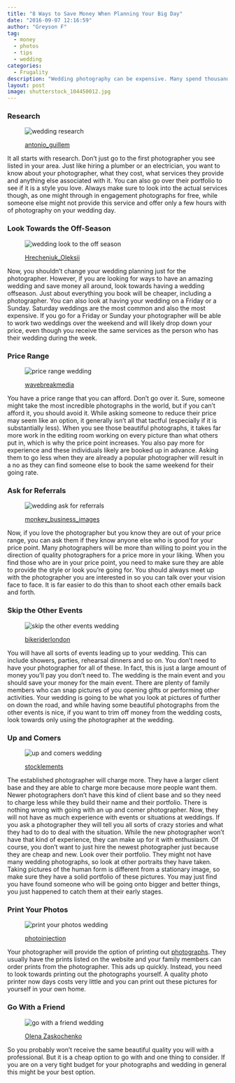 ```yaml
---
title: "8 Ways to Save Money When Planning Your Big Day"
date: "2016-09-07 12:16:59"
author: "Greyson F"
tag:
  - money
  - photos
  - tips
  - wedding
categories:
  - Frugality
description: "Wedding photography can be expensive. Many spend thousands of dollars on the right professional. Here are a few ways you can save and still have great pics."
layout: post
image: shutterstock_104450012.jpg
---
```


### Research

<figure aria-describedby="caption-attachment-4104" class="wp-caption alignnone" id="attachment_4104" style="width: 700px">

![wedding research](/posts/shutterstock_360426944.jpg)<figcaption class="wp-caption-text" id="caption-attachment-4104">[antonio_guillem](http://www.shutterstock.com/pic-360426944/stock-photo-side-view-of-two-young-adult-students-studying-and-talking-about-lessons-comparing-together-laptop-information-in-a-coffee-shop.html)</figcaption></figure>

It all starts with research. Don’t just go to the first photographer you see listed in your area. Just like hiring a plumber or an electrician, you want to know about your photographer, what they cost, what services they provide and anything else associated with it. You can also go over their portfolio to see if it is a style you love. Always make sure to look into the actual services though, as one might through in engagement photographs for free, while someone else might not provide this service and offer only a few hours with of photography on your wedding day.

### Look Towards the Off-Season

<figure aria-describedby="caption-attachment-4106" class="wp-caption alignnone" id="attachment_4106" style="width: 700px">

![wedding look to the off season](/posts/shutterstock_248763127.jpg)<figcaption class="wp-caption-text" id="caption-attachment-4106">[Hrecheniuk_Oleksii](http://www.shutterstock.com/pic-248763127/stock-photo-bride-and-groom-in-a-winter-frost-with-a-snowflow.html)</figcaption></figure>

Now, you shouldn’t change your wedding planning just for the photographer. However, if you are looking for ways to have an amazing wedding and save money all around, look towards having a wedding offseason. Just about everything you book will be cheaper, including a photographer. You can also look at having your wedding on a Friday or a Sunday. Saturday weddings are the most common and also the most expensive. If you go for a Friday or Sunday your photographer will be able to work two weddings over the weekend and will likely drop down your price, even though you receive the same services as the person who has their wedding during the week.

### Price Range

<figure aria-describedby="caption-attachment-4107" class="wp-caption alignnone" id="attachment_4107" style="width: 700px">

![price range wedding](/posts/shutterstock_418403209.jpg)<figcaption class="wp-caption-text" id="caption-attachment-4107">[wavebreakmedia](http://www.shutterstock.com/pic-418403209/stock-photo-worried-young-couple-discussing-bills-at-home.html)</figcaption></figure>

You have a price range that you can afford. Don’t go over it. Sure, someone might take the most incredible photographs in the world, but if you can’t afford it, you should avoid it. While asking someone to reduce their price may seem like an option, it generally isn’t all that tactful (especially if it is substantially less). When you see those beautiful photographs, it takes far more work in the editing room working on every picture than what others put in, which is why the price point increases. You also pay more for experience and these individuals likely are booked up in advance. Asking them to go less when they are already a popular photographer will result in a no as they can find someone else to book the same weekend for their going rate.

### Ask for Referrals

<figure aria-describedby="caption-attachment-4108" class="wp-caption alignnone" id="attachment_4108" style="width: 700px">

![wedding ask for referrals](/posts/shutterstock_223908613.jpg)<figcaption class="wp-caption-text" id="caption-attachment-4108">[monkey_business_images](http://www.shutterstock.com/pic-223908613/stock-photo-group-of-young-friends-enjoying-meal-in-outdoor-restaurant.html)</figcaption></figure>

Now, if you love the photographer but you know they are out of your price range, you can ask them if they know anyone else who is good for your price point. Many photographers will be more than willing to point you in the direction of quality photographers for a price more in your liking. When you find those who are in your price point, you need to make sure they are able to provide the style or look you’re going for. You should always meet up with the photographer you are interested in so you can talk over your vision face to face. It is far easier to do this than to shoot each other emails back and forth.

### Skip the Other Events

<figure aria-describedby="caption-attachment-4109" class="wp-caption alignnone" id="attachment_4109" style="width: 700px">

![skip the other events wedding](/posts/shutterstock_150361421.jpg)<figcaption class="wp-caption-text" id="caption-attachment-4109">[bikeriderlondon](http://www.shutterstock.com/pic-150361421/stock-photo-middle-aged-woman-taking-pictures-of-friends-at-bridal-shower.html)</figcaption></figure>

You will have all sorts of events leading up to your wedding. This can include showers, parties, rehearsal dinners and so on. You don’t need to have your photographer for all of these. In fact, this is just a large amount of money you’ll pay you don’t need to. The wedding is the main event and you should save your money for the main event. There are plenty of family members who can snap pictures of you opening gifts or performing other activities. Your wedding is going to be what you look at pictures of further on down the road, and while having some beautiful photographs from the other events is nice, if you want to trim off money from the wedding costs, look towards only using the photographer at the wedding.

### Up and Comers

<figure aria-describedby="caption-attachment-4110" class="wp-caption alignnone" id="attachment_4110" style="width: 700px">

![up and comers wedding](/posts/shutterstock_198752252.jpg)<figcaption class="wp-caption-text" id="caption-attachment-4110">[stocklements](http://www.shutterstock.com/pic-198752252/stock-photo-new-jersey-june-14-wedding-in-riverview-fisk-park-on-june-14-2014-in-nj-riverview-fiske-park-is-a-neighborhood-on-the-east-side-of-the-palisades-with-views-of-hoboken-and-the-nyc-skyl.html)

</figcaption></figure>

The established photographer will charge more. They have a larger client base and they are able to charge more because more people want them. Newer photographers don’t have this kind of client base and so they need to charge less while they build their name and their portfolio. There is nothing wrong with going with an up and comer photographer. Now, they will not have as much experience with events or situations at weddings. If you ask a photographer they will tell you all sorts of crazy stories and what they had to do to deal with the situation. While the new photographer won’t have that kind of experience, they can make up for it with enthusiasm. Of course, you don’t want to just hire the newest photographer just because they are cheap and new. Look over their portfolio. They might not have many wedding photographs, so look at other portraits they have taken. Taking pictures of the human form is different from a stationary image, so make sure they have a solid portfolio of these pictures. You may just find you have found someone who will be going onto bigger and better things, you just happened to catch them at their early stages.

### Print Your Photos

<figure aria-describedby="caption-attachment-4111" class="wp-caption alignnone" id="attachment_4111" style="width: 700px">

![print your photos wedding](/posts/shutterstock_104450012.jpg)<figcaption class="wp-caption-text" id="caption-attachment-4111">[photoinjection](http://www.shutterstock.com/pic-104450012/stock-photo-groom-is-kissing-his-bride-very-tender-on-forehead-black-and-white-photo.html)</figcaption></figure>

Your photographer will provide the option of printing out [photographs](http://www.huffingtonpost.com/charles-tran/5-ways-to-save-money-on-a_b_3055500.html). They usually have the prints listed on the website and your family members can order prints from the photographer. This ads up quickly. Instead, you need to look towards printing out the photographs yourself. A quality photo printer now days costs very little and you can print out these pictures for yourself in your own home.

### Go With a Friend

<figure aria-describedby="caption-attachment-4112" class="wp-caption alignnone" id="attachment_4112" style="width: 700px">

![go with a friend wedding](/posts/shutterstock_153043517.jpg)<figcaption class="wp-caption-text" id="caption-attachment-4112">[Olena Zaskochenko](http://www.shutterstock.com/pic-153043517/stock-photo-wedding-photographer-in-action-taking-a-picture-of-the-bride-and-groom.html)</figcaption></figure>

So you probably won’t receive the same beautiful quality you will with a professional. But it is a cheap option to go with and one thing to consider. If you are on a very tight budget for your photographs and wedding in general this might be your best option.
